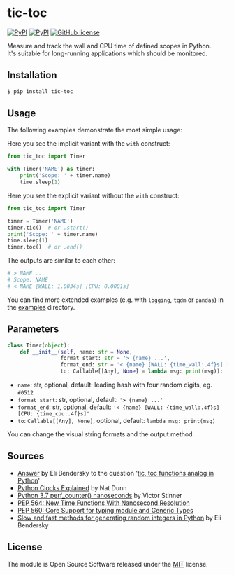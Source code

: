 # tic-toc

[![PyPI](https://img.shields.io/pypi/v/tic-toc.svg)](https://pypi.python.org/pypi/tic-toc)
[![PyPI](https://img.shields.io/pypi/pyversions/tic-toc.svg)](https://pypi.python.org/pypi/tic-toc)
[![GitHub license](https://img.shields.io/pypi/l/tic-toc.svg)](https://raw.githubusercontent.com/nok/tic-toc/master/license.txt)

Measure and track the wall and CPU time of defined scopes in Python.<br>It's suitable for long-running applications which should be monitored.


## Installation

```bash
$ pip install tic-toc
```


## Usage

The following examples demonstrate the most simple usage:

Here you see the implicit variant with the `with` construct:

```python
from tic_toc import Timer

with Timer('NAME') as timer:
    print('Scope: ' + timer.name)
    time.sleep(1)
```

Here you see the explicit variant without the `with` construct:

```python
from tic_toc import Timer

timer = Timer('NAME')
timer.tic()  # or .start()
print('Scope: ' + timer.name)
time.sleep(1)
timer.toc()  # or .end()
```

The outputs are similar to each other:

```python
# > NAME ...
# Scope: NAME
# < NAME [WALL: 1.0034s] [CPU: 0.0001s]
```

You can find more extended examples (e.g. with `logging`, `tqdm` or `pandas`) in the [examples](examples) directory.


## Parameters

```python
class Timer(object):
    def __init__(self, name: str = None,
                 format_start: str = '> {name} ...',
                 format_end: str = '< {name} [WALL: {time_wall:.4f}s] [CPU: {time_cpu:.4f}s]',
                 to: Callable[[Any], None] = lambda msg: print(msg)):
```

- `name`: str, optional, default: leading hash with four random digits, eg. `#0512`
- `format_start`: str, optional, default: `'> {name} ...'`
- `format_end`: str, optional, default: `'< {name} [WALL: {time_wall:.4f}s] [CPU: {time_cpu:.4f}s]'`
- `to`: `Callable[[Any], None]`, optional, default: `lambda msg: print(msg)`

You can change the visual string formats and the output method.


## Sources

- [Answer](https://stackoverflow.com/a/5849861/1293700) by Eli Bendersky to the question '[tic, toc functions analog in Python](https://stackoverflow.com/questions/5849800/tic-toc-functions-analog-in-python)'
- [Python Clocks Explained](https://www.webucator.com/blog/2015/08/python-clocks-explained/) by Nat Dunn
- [Python 3.7 perf_counter() nanoseconds](https://vstinner.github.io/python37-perf-counter-nanoseconds.html) by Victor Stinner
- [PEP 564: New Time Functions With Nanosecond Resolution](https://docs.python.org/3.7/whatsnew/3.7.html#pep-564-new-time-functions-with-nanosecond-resolution)
- [PEP 560: Core Support for typing module and Generic Types](https://docs.python.org/3.7/whatsnew/3.7.html#pep-560-core-support-for-typing-module-and-generic-types)
- [Slow and fast methods for generating random integers in Python](https://eli.thegreenplace.net/2018/slow-and-fast-methods-for-generating-random-integers-in-python/) by  Eli Bendersky


## License

The module is Open Source Software released under the [MIT](license.txt) license.
